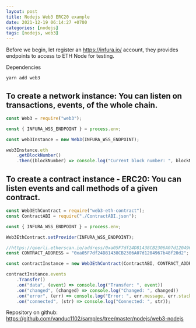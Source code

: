 ```yaml
---
layout: post
title: Nodejs Web3 ERC20 example
date: 2021-12-19 06:14:27 +0700
categories: [nodejs]
tags: [nodejs, web3]
---
```


Before we begin, let register an <https://infura.io/> account, they provides endpoints to access to ETH Node for testing.

Dependencies

`yarn add web3`

## To create a network instance: You can listen on transactions, events, of the whole chain.

```js
const Web3 = require("web3");

const { INFURA_WSS_ENDPOINT } = process.env;

const web3Instance = new Web3(INFURA_WSS_ENDPOINT);

web3Instance.eth
	.getBlockNumber()
	.then((blockNumber) => console.log("Current block number: ", blockNumber));
```

## To create a contract instance - ERC20: You can listen events and call methods of a given contract.

```js
const Web3EthContract = require("web3-eth-contract");
const ContractABI = require("./ContractABI.json");

const { INFURA_WSS_ENDPOINT } = process.env;

Web3EthContract.setProvider(INFURA_WSS_ENDPOINT);

//https://goerli.etherscan.io/address/0xa05F7df24D81438CB2306A07d1204967b48f20d2
const CONTRACT_ADDRESS = "0xa05F7df24D81438CB2306A07d1204967b48f20d2";

const contractInstance = new Web3EthContract(ContractABI, CONTRACT_ADDRESS);

contractInstance.events
	.Transfer()
	.on("data", (event) => console.log("Transfer: ", event))
	.on("changed", (changed) => console.log("Changed: ", changed))
	.on("error", (err) => console.log("Error: ", err.message, err.stack))
	.on("connected", (str) => console.log("Connected: ", str));
```

Repository on github: <https://github.com/vanduc1102/samples/tree/master/nodejs/web3-nodejs>
